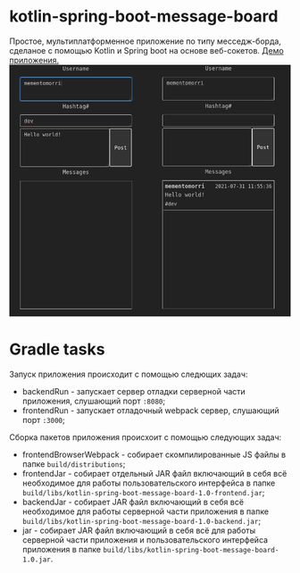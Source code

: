 # kotlin-spring-boot-message-board
Простое, мультиплатформенное приложение по типу месседж-борда, сделаное с помощью Kotlin и Spring boot на основе веб-сокетов. [Демо приложения.](https://kotin-springboot-message-board.herokuapp.com/)
![](https://github.com/mementomorri/kotlin-spring-boot-message-board/blob/main/screenshot.png)
# Gradle tasks
Запуск приложения происходит с помощью следющих задач:
* backendRun - запускает сервер отладки серверной части приложения, слушающий порт `:8080`;
* frontendRun - запускает отладочный webpack сервер, слушающий порт `:3000`;

Сборка пакетов приложения происхоит с помощью следующих задач:
* frontendBrowserWebpack - собирает скомпилированные JS файлы в папке `build/distributions`;
* frontendJar - собирает отдельный JAR файл включающий в себя всё необходимое для работы пользовательского интерфейса в папке `build/libs/kotlin-spring-boot-message-board-1.0-frontend.jar`;
* backendJar - собирает JAR файл включающий в себя всё необходимое для работы серверной части приложения в папке `build/libs/kotlin-spring-boot-message-board-1.0-backend.jar`;
* jar - собирает JAR файл включающий в себя всё для работы серверной части приложения и пользовательского интерфейса приложения в папке `build/libs/kotlin-spring-boot-message-board-1.0.jar`.
